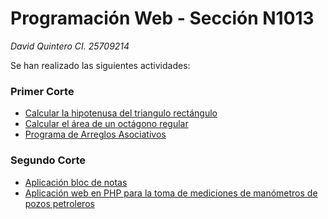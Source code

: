 <h1>Programación Web - Sección N1013</h1>
<p><em>David Quintero CI. 25709214</em></p>

<p>Se han realizado las siguientes actividades:</p>


<h3>Primer Corte</h3>
<ul>
    <li><a href="https://github.com/davq23/pw-2021/tree/master/hipotenusa">Calcular la hipotenusa del triangulo rectángulo</a></li>
    <li><a href="https://github.com/davq23/pw-2021/tree/master/octagono-regular">Calcular el área de un octágono regular</a></li>
    <li><a href="https://github.com/davq23/pw-2021/tree/master/arreglos-asociativos">Programa de Arreglos Asociativos</a></li>
</ul>

<h3>Segundo Corte</h3>
<ul>
    <li><a href="https://github.com/davq23/pw-2021/tree/master/bloc-de-notas">Aplicación bloc de notas</a></li>
    <li><a href="https://github.com/davq23/pw-2021/tree/master/pozos">Aplicación web en PHP para la toma de mediciones de manómetros de pozos petroleros</a></li>
</ul>